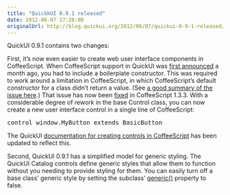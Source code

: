 ```yaml
---
title: "QuickkUI 0.9.1 released"
date: 2012-06-07 17:28:08
originalUrl: http://blog.quickui.org/2012/06/07/quickui-0-9-1-released/
---
```


<p>QuickUI 0.9.1 contains two changes:</p>
<p>
  First, it’s now even easier to create web user interface components in
  CoffeeScript. When CoffeeScript support in QuickUI was
  <a
    href="http://blog.quickui.org/2012/05/07/quickui-now-supports-coffeescript/"
    >first announced</a
  >
  a month ago, you had to include a boilerplate constructor. This was required
  to work around a limitation in CoffeeScript, in which CoffeeScript’s default
  constructor for a class didn’t return a value. (See
  <a href="https://github.com/jashkenas/coffee-script/issues/1966"
    >a good summary of the issue here</a
  >.) That issue has now been
  <a href="https://github.com/jashkenas/coffee-script/pull/1970">fixed</a> in
  CoffeeScript 1.3.3. With a considerable degree of rework in the base Control
  class, you can now create a new user interface control in a single line of
  CoffeeScript:
</p>
<pre>control window.MyButton extends BasicButton</pre>
<p>
  The QuickUI
  <a href="https://quickui.org/docs/CoffeeScript.html"
    >documentation for creating controls in CoffeeScript</a
  >
  has been updated to reflect this.
</p>
<p>
  Second, QuickUI 0.9.1 has a simplified model for generic styling. The QuickUI
  Catalog controls define generic styles that allow them to function without you
  needing to provide styling for them. You can easily turn off a base class’
  generic style by setting the subclass’
  <a href="https://quickui.org/docs/control-prototype-methods.html#generic"
    >generic()</a
  >
  property to false.
</p>
